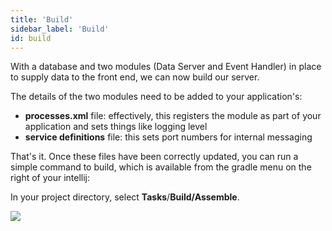 ```yaml
---
title: 'Build'
sidebar_label: 'Build'
id: build
---
```


With a database and two modules (Data Server and Event Handler) in place to supply data to the front end, we can now build our server.

The details of the two modules need to be added to your application's:

- **processes.xml** file: effectively, this registers the module as part of your application and sets things like logging level
- **service definitions** file: this sets port numbers for internal messaging

That's it. Once these files have been correctly updated, you can run a simple command to build, which is available from the gradle menu on the right of your intellij:

In your project directory, select **Tasks**/**Build/Assemble**.

![](/img/assemble-server.png)

